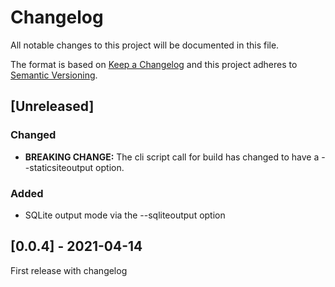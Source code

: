 # Changelog
All notable changes to this project will be documented in this file.

The format is based on [Keep a Changelog](http://keepachangelog.com/en/1.0.0/)
and this project adheres to [Semantic Versioning](http://semver.org/spec/v2.0.0.html).

## [Unreleased]

### Changed

* **BREAKING CHANGE:** The cli script call for build has changed to have a --staticsiteoutput option.

### Added

* SQLite output mode via the --sqliteoutput option


## [0.0.4] - 2021-04-14

First release with changelog
